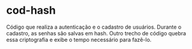 # cod-hash
Código que realiza a autenticação e o cadastro de usuários. Durante o cadastro, as senhas são salvas em hash. Outro trecho de código quebra essa criptografia e exibe o tempo necessário para fazê-lo.

